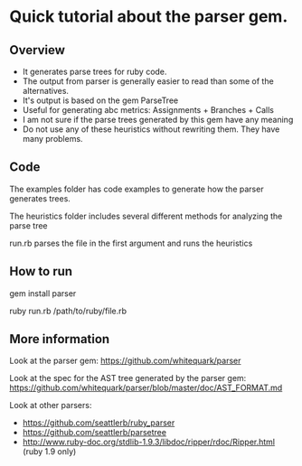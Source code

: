 # Quick tutorial about the parser gem.  

## Overview

* It generates parse trees for ruby code.  
* The output from parser is generally easier to read than some of the alternatives.
* It's output is based on the gem ParseTree
* Useful for generating abc metrics: Assignments + Branches + Calls
* I am not sure if the parse trees generated by this gem have any meaning
* Do not use any of these heuristics without rewriting them.  They have many problems.

## Code

The examples folder has code examples to generate how the parser generates trees.

The heuristics folder includes several different methods for analyzing the parse tree

run.rb parses the file in the first argument and runs the heuristics

## How to run

gem install parser

ruby run.rb /path/to/ruby/file.rb

## More information

Look at the parser gem: https://github.com/whitequark/parser

Look at the spec for the AST tree generated by the parser gem: https://github.com/whitequark/parser/blob/master/doc/AST_FORMAT.md

Look at other parsers:

* https://github.com/seattlerb/ruby_parser
* https://github.com/seattlerb/parsetree
* http://www.ruby-doc.org/stdlib-1.9.3/libdoc/ripper/rdoc/Ripper.html (ruby 1.9 only)
